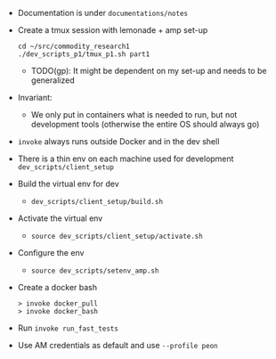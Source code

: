 - Documentation is under `documentations/notes`

- Create a tmux session with lemonade + amp set-up
  ```
  cd ~/src/commodity_research1
  ./dev_scripts_p1/tmux_p1.sh part1
  ```
  - TODO(gp): It might be dependent on my set-up and needs to be generalized

- Invariant:
  - We only put in containers what is needed to run, but not development tools
    (otherwise the entire OS should always go)

- `invoke` always runs outside Docker and in the dev shell

- There is a thin env on each machine used for development
  `dev_scripts/client_setup`

- Build the virtual env for dev
  - `dev_scripts/client_setup/build.sh`

- Activate the virtual env
  - `source dev_scripts/client_setup/activate.sh`

- Configure the env
  - `source dev_scripts/setenv_amp.sh`

- Create a docker bash
  ```
  > invoke docker_pull
  > invoke docker_bash
  ```

- Run `invoke run_fast_tests`

- Use AM credentials as default and use `--profile peon`

